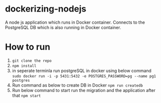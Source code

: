 # dockerizing-nodejs

A node js application which runs in Docker container.
Connects to the PostgreSQL DB which is also running in Docker container.

# How to run
1. `git clone the repo`
2. `npm install`
3. in seperate terminla run postgreSQL in docker using below command
    `sudo docker run -i -p 5431:5432 -e POSTGRES_PASSWORD=pg --name pg1 postgres`
4. Run command as below to create DB in Docker
    `npm run createdb`
5. Run below command to start run the migration and the application after that
    `npm start`